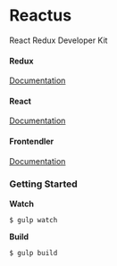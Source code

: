 # Reactus

React Redux Developer Kit

#### Redux
[Documentation](https://facebook.github.io/react/docs/getting-started.html)

#### React
[Documentation](http://redux.js.org/)

#### Frontendler
[Documentation](http://frontendler.io/)


### Getting Started

**Watch**

```
$ gulp watch
```

**Build**

```
$ gulp build
```
